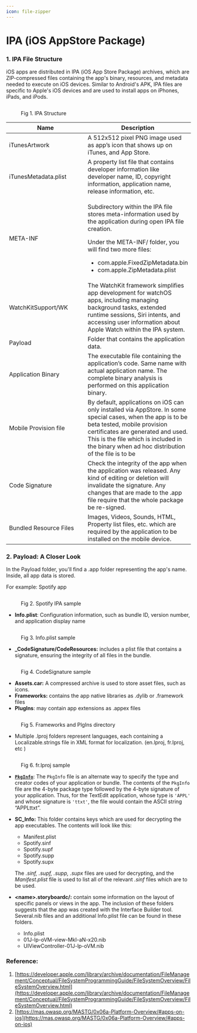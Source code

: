 ```yaml
---
icon: file-zipper
---
```


# IPA (iOS AppStore Package)

### **1. IPA File Structure**

iOS apps are distributed in IPA (iOS App Store Package) archives, which are ZIP-compressed files containing the app's binary, resources, and metadata needed to execute on iOS devices. Similar to Android's APK, IPA files are specific to Apple's iOS devices and are used to install apps on iPhones, iPads, and iPods.

<figure><img src="../../.gitbook/assets/19012.png" alt=""><figcaption><p>Fig 1. IPA Structure</p></figcaption></figure>

<table><thead><tr><th width="251">Name</th><th>Description</th></tr></thead><tbody><tr><td>iTunesArtwork</td><td>A 512x512 pixel PNG image used as app’s icon that shows up on iTunes, and App Store.</td></tr><tr><td>iTunesMetadata.plist</td><td>A property list file that contains developer information like developer name, ID, copyright information, application name, release information, etc.</td></tr><tr><td>META-INF</td><td><p>Subdirectory within the IPA file stores meta-information used by the application during open IPA file creation.<br></p><p>Under the META-INF/ folder, you will find two more files:</p><ul><li>com.apple.FixedZipMetadata.bin</li><li>com.apple.ZipMetadata.plist</li></ul></td></tr><tr><td>WatchKitSupport/WK</td><td>The WatchKit framework simplifies app development for watchOS apps, including managing background tasks, extended runtime sessions, Siri intents, and accessing user information about Apple Watch within the IPA system.</td></tr><tr><td>Payload</td><td>Folder that contains the application data.</td></tr><tr><td>Application Binary</td><td>The executable file containing the application’s code. Same name with actual application name. The complete binary analysis is performed on this application binary.</td></tr><tr><td>Mobile Provision file</td><td>By default, applications on iOS can only installed via AppStore. In some special cases, when the app is to be beta tested, mobile provision certificates are generated and used. This is the file which is included in the binary when ad hoc distribution of the file is to be </td></tr><tr><td>Code Signature</td><td>Check the integrity of the app when the application was released. Any kind of editing or deletion will invalidate the signature. Any changes that are made to the .app file require that the whole package be re-signed.</td></tr><tr><td>Bundled Resource Files</td><td>Images, Videos, Sounds, HTML, Property list files, etc. which are required by the application to be installed on the mobile device.</td></tr></tbody></table>

### **2. Payload: A Closer Look**

In the Payload folder, you'll find a .app folder representing the app's name. Inside, all app data is stored.&#x20;

For example: Spotify app

<figure><img src="../../.gitbook/assets/53435.png" alt=""><figcaption><p>Fig 2. Spotify IPA sample</p></figcaption></figure>

* **Info.plist**: Configuration information, such as bundle ID, version number, and application display name

<figure><img src="../../.gitbook/assets/37416.png" alt=""><figcaption><p>Fig 3. Info.plist sample</p></figcaption></figure>

* **\_CodeSignature/**CodeResources**:** includes a plist file that contains a signature, ensuring the integrity of all files in the bundle.

<figure><img src="../../.gitbook/assets/19370.png" alt=""><figcaption><p>Fig 4. CodeSignature sample</p></figcaption></figure>

* **Assets.car:** A compressed archive is used to store asset files, such as icons.
* **Frameworks:** contains the app native libraries as .dylib or .framework files
* **PlugIns**: may contain app extensions as .appex files

<figure><img src="../../.gitbook/assets/93350.png" alt=""><figcaption><p>Fig 5. Frameworks and PlgIns directory</p></figcaption></figure>

* Multiple .lproj folders represent languages, each containing a Localizable.strings file in XML format for localization. (en.lproj, fr.lproj, etc )

<figure><img src="../../.gitbook/assets/24760.png" alt=""><figcaption><p>Fig 6. fr.lproj sample</p></figcaption></figure>

* [**`PkgInfo`**](https://developer.apple.com/library/archive/documentation/MacOSX/Conceptual/BPRuntimeConfig/Articles/ConfigApplications.html): The `PkgInfo` file is an alternate way to specify the type and creator codes of your application or bundle. The contents of the `PkgInfo` file are the 4-byte package type followed by the 4-byte signature of your application. Thus, for the TextEdit application, whose type is `'APPL'` and whose signature is `'ttxt'`, the file would contain the ASCII string “APPLttxt”.
*   **SC\_Info:** This folder contains keys which are used for decrypting the app executables. The contents will look like this:

    * Manifest.plist
    * Spotify.sinf&#x20;
    * Spotify.supf&#x20;
    * Spotify.supp
    * Spotify.supx

    The _.sinf, .supf, .supp, .supx_ files are used for decrypting, and the _Manifest.plist_ file is used to list all of the relevant _.sinf_ files which are to be used.&#x20;
* **\<name>.storyboardc/:** contain some information on the layout of specific panels or views in the app. The inclusion of these folders suggests that the app was created with the Interface Builder tool. Several.nib files and an additional Info.plist file can be found in these folders.
  * Info.plist
  * 01J-lp-oVM-view-MkI-aN-x20.nib&#x20;
  * UIViewController-01J-lp-oVM.nib

### Reference:

1. [https://developer.apple.com/library/archive/documentation/FileManagement/Conceptual/FileSystemProgrammingGuide/FileSystemOverview/FileSystemOverview.html](https://developer.apple.com/library/archive/documentation/FileManagement/Conceptual/FileSystemProgrammingGuide/FileSystemOverview/FileSystemOverview.html)
2. [https://mas.owasp.org/MASTG/0x06a-Platform-Overview/#apps-on-ios](https://mas.owasp.org/MASTG/0x06a-Platform-Overview/#apps-on-ios)

